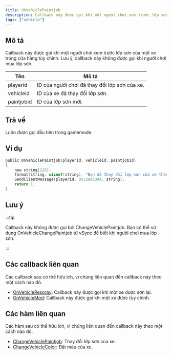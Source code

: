 ```yaml
---
title: OnVehiclePaintjob
description: Callback này được gọi khi một người chơi xem trước lớp sơn của một xe trong cửa hàng tùy chỉnh.
tags: ["vehicle"]
---
```


## Mô tả

Callback này được gọi khi một người chơi xem trước lớp sơn của một xe trong cửa hàng tùy chỉnh. Lưu ý, callback này không được gọi khi người chơi mua lớp sơn.

| Tên         | Mô tả                                                                 |
|-------------|-------------------------------------------------------------------------|
| playerid    | ID của người chơi đã thay đổi lớp sơn của xe.                         |
| vehicleid   | ID của xe đã thay đổi lớp sơn.                                         |
| paintjobid  | ID của lớp sơn mới.                                                     |

## Trả về

Luôn được gọi đầu tiên trong gamemode.

## Ví dụ

```c
public OnVehiclePaintjob(playerid, vehicleid, paintjobid)
{
    new string[128];
    format(string, sizeof(string), "Bạn đã thay đổi lớp sơn của xe thành %d!", paintjobid);
    SendClientMessage(playerid, 0x33AA33AA, string);
    return 1;
}
```

## Lưu ý

:::tip

Callback này không được gọi bởi ChangeVehiclePaintjob. Bạn có thể sử dụng OnVehicleChangePaintjob từ vSync để biết khi người chơi mua lớp sơn.

:::

## Các callback liên quan

Các callback sau có thể hữu ích, vì chúng liên quan đến callback này theo một cách nào đó.

- [OnVehicleRespray](OnVehicleRespray): Callback này được gọi khi một xe được sơn lại.
- [OnVehicleMod](OnVehicleMod): Callback này được gọi khi một xe được tùy chỉnh.

## Các hàm liên quan

Các hàm sau có thể hữu ích, vì chúng liên quan đến callback này theo một cách nào đó.

- [ChangeVehiclePaintjob](../functions/ChangeVehiclePaintjob): Thay đổi lớp sơn của xe.
- [ChangeVehicleColor](../functions/ChangeVehicleColor): Đặt màu của xe.